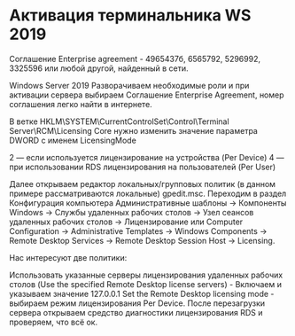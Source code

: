 # Активация терминальника WS 2019

Соглашение Enterprise agreement - 4965437б, 6565792, 5296992, 3325596 или любой другой, найденный в сети.

Windows Server 2019
Разворачиваем необходимые роли и при активации сервера выбираем Соглашение Enterprise Аgreement, номер соглашения легко найти в интернете.

В ветке HKLM\SYSTEM\CurrentControlSet\Control\Terminal Server\RCM\Licensing Core нужно изменить значение параметра DWORD с именем LicensingMode

2 — если используется лицензирование на устройства (Per Device)
4 — при использовании RDS лицензирования на пользователей (Per User)

Далее открываем редактор локальных/групповых политик (в данном примере рассматриваются локальные) gpedit.msc.
Переходим в раздел Конфигурация компьютера Административные шаблоны -> Компоненты Windows -> Службы удаленных рабочих столов -> Узел сеансов удаленных рабочих столов -> Лицензирование
или
Computer Configuration -> Administrative Templates -> Windows Components -> Remote Desktop Services -> Remote Desktop Session Host -> Licensing.

Нас интересуют две политики:

Использовать указанные серверы лицензирования удаленных рабочих столов (Use the specified Remote Desktop license servers) - Включаем и указываем значение 127.0.0.1
Set the Remote Desktop licensing mode - выбираем режим лицензирования Per Device.
После перезагрузки сервера открываем средство диагностики лицензирования RDS и проверяем, что всё ок.
